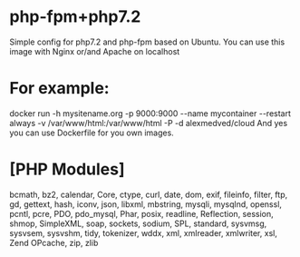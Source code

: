 # php-fpm+php7.2

Simple config for php7.2 and php-fpm based on Ubuntu.
You can use this image with Nginx or/and Apache on localhost

# For example:
docker run -h mysitename.org -p 9000:9000 --name mycontainer --restart always -v /var/www/html:/var/www/html -P -d alexmedved/cloud
And yes you can use Dockerfile for you own images.

# [PHP Modules]
bcmath, bz2, calendar, Core, ctype, curl, date, dom, exif, fileinfo, filter, ftp,
gd, gettext, hash, iconv, json, libxml, mbstring, mysqli, mysqlnd, openssl, pcntl, pcre, PDO, pdo_mysql,
Phar, posix, readline, Reflection, session, shmop, SimpleXML, soap, sockets, sodium, SPL, standard,
sysvmsg, sysvsem, sysvshm, tidy, tokenizer, wddx, xml, xmlreader, xmlwriter, xsl, Zend OPcache, zip, zlib
